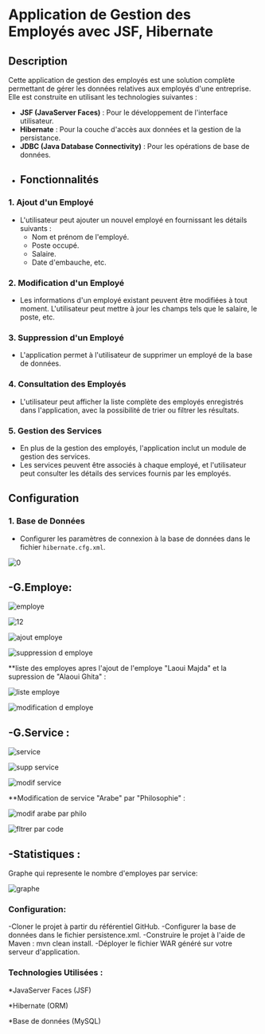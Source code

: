 # Application de Gestion des Employés avec JSF, Hibernate 
## Description

Cette application de gestion des employés est une solution complète permettant de gérer les données relatives aux employés d'une entreprise. Elle est construite en utilisant les technologies suivantes :
- **JSF (JavaServer Faces)** : Pour le développement de l'interface utilisateur.
- **Hibernate** : Pour la couche d'accès aux données et la gestion de la persistance.
- **JDBC (Java Database Connectivity)** : Pour les opérations de base de données.
- ## Fonctionnalités

### 1. Ajout d'un Employé

- L'utilisateur peut ajouter un nouvel employé en fournissant les détails suivants :
  - Nom et prénom de l'employé.
  - Poste occupé.
  - Salaire.
  - Date d'embauche, etc.

### 2. Modification d'un Employé

- Les informations d'un employé existant peuvent être modifiées à tout moment. L'utilisateur peut mettre à jour les champs tels que le salaire, le poste, etc.

### 3. Suppression d'un Employé

- L'application permet à l'utilisateur de supprimer un employé de la base de données.

### 4. Consultation des Employés

- L'utilisateur peut afficher la liste complète des employés enregistrés dans l'application, avec la possibilité de trier ou filtrer les résultats.

### 5. Gestion des Services

- En plus de la gestion des employés, l'application inclut un module de gestion des services.
- Les services peuvent être associés à chaque employé, et l'utilisateur peut consulter les détails des services fournis par les employés.
## Configuration

### 1. Base de Données

- Configurer les paramètres de connexion à la base de données dans le fichier `hibernate.cfg.xml`.
  
![0](https://github.com/Samia-Kouame/JSF/assets/147660832/c5887588-bd36-4bb9-8fc9-7dfd336275df)

-G.Employe:
------------

![employe](https://github.com/Samia-Kouame/JSF/assets/147660832/3537ca59-d087-4340-bc19-6bb8e74ea236)


![12](https://github.com/Samia-Kouame/JSF/assets/147660832/38e3019a-338e-44a2-9dba-1a0d1dc1e79f)


![ajout employe](https://github.com/Samia-Kouame/JSF/assets/147660832/47f006d3-a89c-4338-8f89-db8bf1d6b5b3)


![suppression d employe](https://github.com/Samia-Kouame/JSF/assets/147660832/eb16806d-d2fd-4cc3-8c9d-7daa00b573bb)


**liste des employes apres l'ajout de l'employe "Laoui Majda" et la supression de "Alaoui Ghita" :


![liste employe](https://github.com/Samia-Kouame/JSF/assets/147660832/0087b42e-4c20-45f8-a8f1-1e866f9b8ec3)


![modification d employe](https://github.com/Samia-Kouame/JSF/assets/147660832/d7411bd4-142f-49c7-8fa0-99ae2248619b)


-G.Service : 
-------------

![service](https://github.com/Samia-Kouame/JSF/assets/147660832/63d7e6fa-a34d-42a7-a673-9ac700c2e88f)


![supp service](https://github.com/Samia-Kouame/JSF/assets/147660832/74046e7b-029f-408a-9aa3-c2f1ac73f4b3)


![modif service](https://github.com/Samia-Kouame/JSF/assets/147660832/2202d38a-4011-4fb2-ad64-767c2549f193)

**Modification de service "Arabe" par "Philosophie" :

![modif arabe par philo](https://github.com/Samia-Kouame/JSF/assets/147660832/be885adc-5ab0-4e9f-a8c6-2c54ff6ace42)


![fltrer par code](https://github.com/Samia-Kouame/JSF/assets/147660832/b32ae360-a951-4767-9f52-41820eaff57c)


-Statistiques : 
---------------

Graphe qui represente le nombre d'employes par service:


![graphe](https://github.com/Samia-Kouame/JSF/assets/147660832/ca481b17-f15d-455a-9137-ee5753d567fc)


### Configuration:
-Cloner le projet à partir du référentiel GitHub.
-Configurer la base de données dans le fichier persistence.xml.
-Construire le projet à l'aide de Maven : mvn clean install.
-Déployer le fichier WAR généré sur votre serveur d'application.

### Technologies Utilisées :
*JavaServer Faces (JSF)

*Hibernate (ORM)

*Base de données (MySQL)
